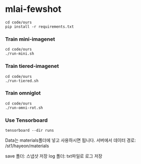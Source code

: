 # mlai-fewshot

```
cd code/ours
pip install -r requirements.txt
```

### Train mini-imagenet
```
cd code/ours
./run-mini.sh
```

### Train tiered-imagenet
```
cd code/ours
./run-tiered.sh
```

### Train omniglot
```
cd code/ours
./run-omni-rot.sh
```

### Use Tensorboard
```
tensorboard --dir runs
```

Data는 materials폴더에 넣고 사용하시면 됩니다.
서버에서 데이터 경로: /st1/hayeon/materials

save 폴더: 스냅샷 저장
log 폴더: txt파일로 로그 저장

